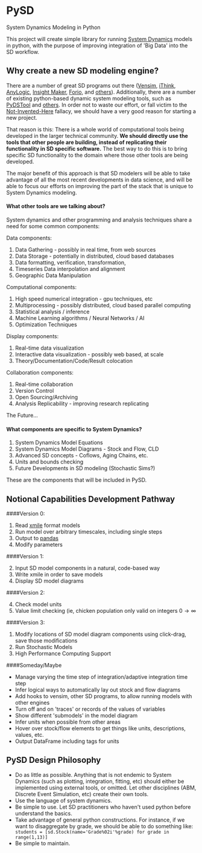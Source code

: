 PySD
====

System Dynamics Modeling in Python

This project will create simple library for running [System Dynamics](http://en.wikipedia.org/wiki/System_dynamics) models in python, with the purpose of improving integration of 'Big Data' into the SD workflow. 

## Why create a new SD modeling engine?

There are a number of great SD programs out there ([Vensim](http://vensim.com/), [iThink](http://www.iseesystems.com/Softwares/Business/ithinkSoftware.aspx), [AnyLogic](http://www.anylogic.com/system-dynamics), [Insight Maker](http://insightmaker.com/), [Forio](http://forio.com/), and [others](http://en.wikipedia.org/wiki/List_of_system_dynamics_software)). Additionally, there are a number of existing python-based dynamic system modeling tools, such as [PyDSTool](http://www.ni.gsu.edu/~rclewley/PyDSTool/FrontPage.html) and [others](http://www.scipy.org/topical-software.html#dynamical-systems). In order not to waste our effort, or fall victim to the [Not-Invented-Here](http://en.wikipedia.org/wiki/Not_invented_here) fallacy, we should have a very good reason for starting a new project. 

That reason is this: There is a whole world of computational tools being developed in the larger technical community. **We should directly use the tools that other people are building, instead of replicating their functionality in SD specific software.** The best way to do this is to bring specific SD functionality to the domain where those other tools are being developed. 

The major benefit of this approach is that SD modelers will be able to take advantage of all the most recent developments in data science, and will be able to focus our efforts on improving the part of the stack that is unique to System Dynamics modeling.

#### What other tools are we talking about?

System dynamics and other programming and analysis techniques share a need for some common components:

Data components:

1. Data Gathering - possibly in real time, from web sources
2. Data Storage - potentially in distributed, cloud based databases
4. Data formatting, verification, transformation, 
5. Timeseries Data interpolation and alignment
5. Geographic Data Manipulation

Computational components:

1. High speed numerical integration - gpu techniques, etc
2. Multiprocessing - possibly distributed, cloud based parallel computing
7. Statistical analysis / inference
8. Machine Learning algorithms / Neural Networks / AI
9. Optimization Techniques

Display components:

1. Real-time data visualization 
2. Interactive data visualization - possibly web based, at scale
3. Theory/Documentation/Code/Result colocation

Collaboration components:

1. Real-time collaboration
2. Version Control
4. Open Sourcing/Archiving
3. Analysis Replicability - improving research replicating

The Future...

#### What components are specific to System Dynamics?

1. System Dynamics Model Equations
3. System Dynamics Model Diagrams - Stock and Flow, CLD
3. Advanced SD concepts - Coflows, Aging Chains, etc.
5. Units and bounds checking
4. Future Developments in SD modeling (Stochastic Sims?)

These are the components that will be included in PySD.


## Notional Capabilities Development Pathway

####Version 0:
1. Read [xmile](https://www.oasis-open.org/committees/tc_home.php?wg_abbrev=xmile) format models
2. Run model over arbitrary timescales, including single steps
4. Output to [pandas](http://pandas.pydata.org/)
3. Modify parameters

####Version 1:

2. Input SD model components in a natural, code-based way
3. Write xmile in order to save models
1. Display SD model diagrams

####Version 2:

4. Check model units
1. Value limit checking (ie, chicken population only valid on integers $0\rightarrow \infty$

####Version 3:

1. Modify locations of SD model diagram components using click-drag, save those modifications
2. Run Stochastic Models
3. High Performance Computing Support

####Someday/Maybe

- Manage varying the time step of integration/adaptive integration time step
- Infer logical ways to automatically lay out stock and flow diagrams
- Add hooks to vensim, other SD programs, to allow running models with other engines
- Turn off and on 'traces' or records of the values of variables
- Show different 'submodels' in the model diagram
- Infer units when possible from other areas
- Hover over stock/flow elements to get things like units, descriptions, values, etc.
- Output DataFrame including tags for units



## PySD Design Philosophy

- Do as little as possible. 
Anything that is not endemic to System Dynamics (such as plotting, integration, fitting, etc) should either be implemented using external tools, or omitted. Let other disciplines (ABM, Discrete Event Simulation, etc) create their own tools.
- Use the language of system dynamics.
- Be simple to use. Let SD practitioners who haven't used python before understand the basics.
- Take advantage of general python constructions. For instance, if we want to disaggregate by grade, we should be able to do something like: ` students = [sd.Stock(name='Grade%02i'%grade) for grade in range(1,13)]`
- Be simple to maintain.    

